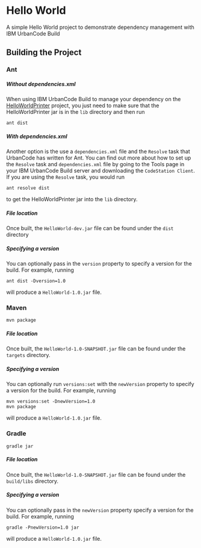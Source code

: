 # Hello World
A simple Hello World project to demonstrate dependency management with IBM UrbanCode Build

## Building the Project
### Ant
##### Without dependencies.xml
When using IBM UrbanCode Build to manage your dependency on the [HelloWorldPrinter](https://github.com/IBM-UrbanCode/Dependencies-HelloWorldPrinter) project, you just need to make sure that the HelloWorldPrinter jar is in the `lib` directory and then run
```
ant dist
```

##### With dependencies.xml
Another option is the use a `dependencies.xml` file and the `Resolve` task that UrbanCode has written for Ant. You can find out more about how to set up the `Resolve` task and `dependencies.xml` file by going to the Tools page in your IBM UrbanCode Build server and downloading the `CodeStation Client`. If you are using the `Resolve` task, you would run
 ```
 ant resolve dist
 ```
 to get the HelloWorldPrinter jar into the `lib` directory.


##### File location
Once built, the `HelloWorld-dev.jar` file can be found under the `dist` directory


##### Specifying a version
You can optionally pass in the `version` property to specify a version for the build. For example, running
```
ant dist -Dversion=1.0
```
will produce a `HelloWorld-1.0.jar` file.

### Maven
```
mvn package
```

##### File location
Once built, the `HelloWorld-1.0-SNAPSHOT.jar` file can be found under the `targets` directory.

##### Specifying a version
You can optionally run `versions:set` with the `newVersion` property to specify a version for the build. For example, running
```
mvn versions:set -DnewVersion=1.0
mvn package
```
will produce a `HelloWorld-1.0.jar` file.

### Gradle
```
gradle jar
```

##### File location
Once built, the `HelloWorld-1.0-SNAPSHOT.jar` file can be found under the `build/libs` directory.

##### Specifying a version
You can optionally pass in the `newVersion` property specify a version for the build. For example, running
```
gradle -PnewVersion=1.0 jar
```
will produce a `HelloWorld-1.0.jar` file.
